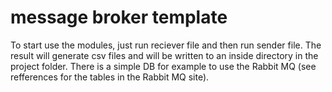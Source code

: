 # message broker template
To start use the modules, just run reciever file and then run sender file.
The result will generate csv files and will be written to an inside directory in the project folder.
There is a simple DB for example to use the Rabbit MQ (see refferences for the tables in the Rabbit MQ site).
